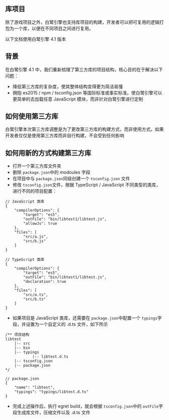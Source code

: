 ## 库项目

除了游戏项目之外，白鹭引擎也支持库项目的构建，开发者可以把可复用的逻辑打包为一个库，以便在不同项目之间进行复用。

以下文档使用白鹭引擎 4.1 版本

## 背景



在白鹭引擎 4.1 中，我们重新梳理了第三方库的项目结构，核心目的在于解决以下问题：

* 降低第三方库的复杂度，使其整体结构变得更为简洁易懂
* 拥抱 es2015 / npm / tsconfig.json 等国际标准或事实标准。使白鹭引擎可以更简单的去加载任意 JavaScript 模块，而非针对白鹭引擎进行定制

## 如何使用第三方库

白鹭引擎本次第三方库调整是为了更改第三方库的构建方式，而非使用方式。如果开发者仅仅是使用第三方库而非自行构建，不会受到任何影响

## 如何用新的方式构建第三方库

* 打开一个第三方库文件夹
* 删除 ```package.json```中的 modoules 字段
* 在项目中与 ```package.json```同级创建一个 ```tsconfig.json``` 文件
* 修改 ```tsconfig.json```文件，根据 TypeScript / JavaScript 不同类型的类库，进行不同的项目配置：

```
// JavaScript 类库
{
    "compilerOptions": {
        "target": "es5",
        "outFile": "bin/libtest1/libtest.js",
        "allowJs": true
    },
    "files": [
        "src/a.js",
        "src/b.js"
    ]
}
```

```
// TypeScript 类库
{
    "compilerOptions": {
        "target": "es5",
        "outFile": "bin/libtest1/libtest.js",
        "declaration": true
    },
    "files": [
        "src/a.ts",
        "src/b.ts"
    ]
}
```

* 如果项目是 JavaScript 类库，还需要在 ```package.json```中配置一个 ```typings```字段，并设置为一个自定义的 .d.ts 文件，如下所示


```
/** 项目结构
libtest
    |-- src
    |-- bin
    |-- typings
            |-- libtest.d.ts
    |-- tsconfig.json
    |-- package.json 
*/

// package.json
{
    "name": "libtest",
    "typings": "typings/libtest.d.ts"
}
```

* 完成上述操作后，执行 egret build，就会根据 ```tsconfig.json```中的 ```outFile```字段生成库文件，压缩文件以及 .d.ts 文件
